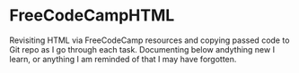 # FreeCodeCampHTML

Revisiting HTML via FreeCodeCamp resources and copying passed code to Git repo as I go through each task. Documenting below andything new I learn, or anything I am reminded of that I may have forgotten.

